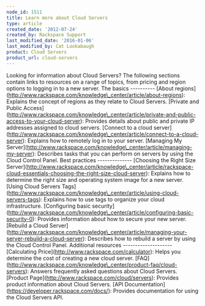 ```yaml
---
node_id: 1511
title: Learn more about Cloud Servers
type: article
created_date: '2012-07-24'
created_by: Rackspace Support
last_modified_date: '2016-01-06'
last_modified_by: Cat Lookabaugh
product: Cloud Servers
product_url: cloud-servers
---
```


Looking for information about Cloud Servers? The following sections
contain links to resources on a range of topics, from pricing and region
options to logging in to a new server. The basics ---------- \[About
regions\](http://www.rackspace.com/knowledge\_center/article/about-regions): Explains
the concept of regions as they relate to Cloud Servers. \[Private and
Public
Access\](http://www.rackspace.com/knowledge\_center/article/private-and-public-access-to-your-cloud-server):
Provides details about public and private IP addresses assigned to cloud
servers. \[Connect to a cloud
server\](http://www.rackspace.com/knowledge\_center/article/connect-to-a-cloud-server):
Explains how to remotely log in to your server. \[Managing My
Server\](http://www.rackspace.com/knowledge\_center/article/managing-my-server):
Describes tasks that you can perform on servers by using the Cloud
Control Panel. Best practices -------------- \[Choosing the Right Size
Server\](http://www.rackspace.com/knowledge\_center/article/rackspace-cloud-essentials-choosing-the-right-size-cloud-server):
Explains how to determine the right size and operating system image for
a new server. \[Using Cloud Servers
Tags\](http://www.rackspace.com/knowledge\_center/article/using-cloud-servers-tags):
Explains how to use tags to organize your cloud infrastructure.
\[Configuring basic
security\](http://www.rackspace.com/knowledge\_center/article/configuring-basic-security-0):
Provides information about how to secure your new server. \[Rebuild a
Cloud
Server\](http://www.rackspace.com/knowledge\_center/article/managing-your-server-rebuild-a-cloud-server):
Describes how to rebuild a server by using the Cloud Control Panel.
Additional resources -------------------- \[Calculating
Price\](http://www.rackspace.com/calculator): Helps you determine the
cost of creating a new cloud server.
\[FAQ\](http://www.rackspace.com/knowledge\_center/product-faq/cloud-servers):
Answers frequently asked questions about Cloud Servers. \[Product
Page\](http://www.rackspace.com/cloud/servers): Provides product
information about Cloud Servers. \[API
Documentation\](https://developer.rackspace.com/docs/): Provides
documentation for using the Cloud Servers API.

